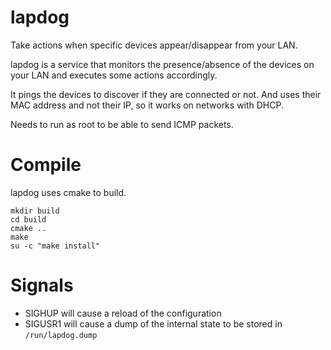 lapdog
======

Take actions when specific devices appear/disappear from your LAN.

lapdog is a service that monitors the presence/absence of the devices on your
LAN and executes some actions accordingly.

It pings the devices to discover if they are connected or not. And uses their
MAC address and not their IP, so it works on networks with DHCP.

Needs to run as root to be able to send ICMP packets.

Compile
=======
lapdog uses cmake to build.

```
mkdir build
cd build
cmake ..
make
su -c "make install"
```

Signals
=======
- SIGHUP will cause a reload of the configuration
- SIGUSR1 will cause a dump of the internal state to be stored in
  `/run/lapdog.dump`
